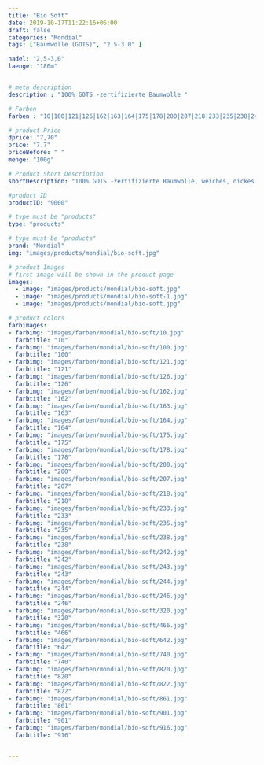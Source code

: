 ```yaml
---
title: "Bio Soft"
date: 2019-10-17T11:22:16+06:00
draft: false
categories: "Mondial"
tags: ["Baumwolle (GOTS)", "2.5-3.0" ]

nadel: "2,5-3,0" 
laenge: "180m"	


# meta description
description : "100% GOTS -zertifizierte Baumwolle "

# Farben
farben : "10|100|121|126|162|163|164|175|178|200|207|218|233|235|238|242|243|244|246|320|466|642|740|820|822|861|901|916"

# product Price
dprice: "7,70"
price: "7.7"
priceBefore: " "
menge: "100g"

# Product Short Description
shortDescription: "100% GOTS -zertifizierte Baumwolle, weiches, dickes Allround-Garn"

#product ID
productID: "9000"

# type must be "products"
type: "products"

# type must be "products"
brand: "Mondial"
img: "images/products/mondial/bio-soft.jpg"   

# product Images
# first image will be shown in the product page
images:
  - image: "images/products/mondial/bio-soft.jpg"
  - image: "images/products/mondial/bio-soft-1.jpg"
  - image: "images/products/mondial/bio-soft.jpg"

# product colors
farbimages:
- farbimg: "images/farben/mondial/bio-soft/10.jpg"	
  farbtitle: "10"
- farbimg: "images/farben/mondial/bio-soft/100.jpg"	
  farbtitle: "100"
- farbimg: "images/farben/mondial/bio-soft/121.jpg"	
  farbtitle: "121"
- farbimg: "images/farben/mondial/bio-soft/126.jpg"	
  farbtitle: "126"
- farbimg: "images/farben/mondial/bio-soft/162.jpg"	
  farbtitle: "162"
- farbimg: "images/farben/mondial/bio-soft/163.jpg"	
  farbtitle: "163"
- farbimg: "images/farben/mondial/bio-soft/164.jpg"	
  farbtitle: "164"
- farbimg: "images/farben/mondial/bio-soft/175.jpg"	
  farbtitle: "175"
- farbimg: "images/farben/mondial/bio-soft/178.jpg"	
  farbtitle: "178"
- farbimg: "images/farben/mondial/bio-soft/200.jpg"	
  farbtitle: "200"
- farbimg: "images/farben/mondial/bio-soft/207.jpg"	
  farbtitle: "207"
- farbimg: "images/farben/mondial/bio-soft/218.jpg"	
  farbtitle: "218"
- farbimg: "images/farben/mondial/bio-soft/233.jpg"	
  farbtitle: "233"
- farbimg: "images/farben/mondial/bio-soft/235.jpg"	
  farbtitle: "235"
- farbimg: "images/farben/mondial/bio-soft/238.jpg"	
  farbtitle: "238"
- farbimg: "images/farben/mondial/bio-soft/242.jpg"	
  farbtitle: "242"
- farbimg: "images/farben/mondial/bio-soft/243.jpg"	
  farbtitle: "243"
- farbimg: "images/farben/mondial/bio-soft/244.jpg"	
  farbtitle: "244"
- farbimg: "images/farben/mondial/bio-soft/246.jpg"	
  farbtitle: "246"
- farbimg: "images/farben/mondial/bio-soft/320.jpg"	
  farbtitle: "320"
- farbimg: "images/farben/mondial/bio-soft/466.jpg"	
  farbtitle: "466"
- farbimg: "images/farben/mondial/bio-soft/642.jpg"	
  farbtitle: "642"
- farbimg: "images/farben/mondial/bio-soft/740.jpg"	
  farbtitle: "740"
- farbimg: "images/farben/mondial/bio-soft/820.jpg"	
  farbtitle: "820"
- farbimg: "images/farben/mondial/bio-soft/822.jpg"	
  farbtitle: "822"
- farbimg: "images/farben/mondial/bio-soft/861.jpg"	
  farbtitle: "861"
- farbimg: "images/farben/mondial/bio-soft/901.jpg"	
  farbtitle: "901"
- farbimg: "images/farben/mondial/bio-soft/916.jpg"	
  farbtitle: "916"


---
```



